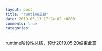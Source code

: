 ```yaml
---
layout: post
title: "runtime总结"
date: 2019-05-13 17:24:02 +0800
comments: true
categories: 
---
```

runtime阶段性总结，预计2019.05.20结束此篇<!--more-->
